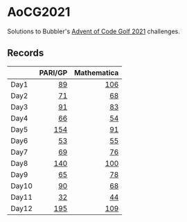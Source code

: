 # AoCG2021

Solutions to Bubbler's [Advent of Code Golf 2021] challenges.

## Records

|       |                 PARI/GP |                 Mathematica |
| :---- | ----------------------: | --------------------------: |
| Day1  |   [89](Day1/pari-gp.md) |  [106](Day1/mathematica.md) |
| Day2  |   [71](Day2/pari-gp.md) |   [68](Day2/mathematica.md) |
| Day3  |   [91](Day3/pari-gp.md) |   [83](Day3/mathematica.md) |
| Day4  |   [66](Day4/pari-gp.md) |   [54](Day4/mathematica.md) |
| Day5  |  [154](Day5/pari-gp.md) |   [91](Day5/mathematica.md) |
| Day6  |   [53](Day6/pari-gp.md) |   [55](Day6/mathematica.md) |
| Day7  |   [69](Day7/pari-gp.md) |   [76](Day7/mathematica.md) |
| Day8  |  [140](Day8/pari-gp.md) |  [100](Day8/mathematica.md) |
| Day9  |   [65](Day9/pari-gp.md) |   [78](Day9/mathematica.md) |
| Day10 |  [90](Day10/pari-gp.md) |  [68](Day10/mathematica.md) |
| Day11 |  [32](Day11/pari-gp.md) |  [44](Day11/mathematica.md) |
| Day12 | [195](Day12/pari-gp.md) | [109](Day12/mathematica.md) |

[Advent of Code Golf 2021]: https://codegolf.meta.stackexchange.com/questions/24068/announcing-advent-of-code-golf-2021-event-challenge-sandbox